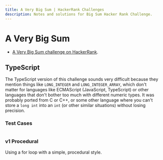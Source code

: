 ```yaml
---
title: A Very Big Sum | HackerRank Challenges
description: Notes and solutions for Big Sum Hacker Rank Challenge.
---
```


# A Very Big Sum

- [A Very Big Sum challenge on HackerRank](https://www.hackerrank.com/challenges/a-very-big-sum/problem).

## TypeScript

The TypeScript version of this challenge sounds very difficult because they mention things like `LONG_INTEGER` and `LONG_INTEGER_ARRAY`, which don't matter for languages like ECMAScript (JavaScript, TypeScript) or other languages that don't bother too much with different numeric types.
It was probably ported from C or C++, or some other language where you can't store a `long int` into an `int` (or other similar situations) without losing precision.

### Test Cases

```{literalinclude} /../src/hackerrank/typescript/1-easy/big-sum/bigSum.test.ts
```

### v1 Procedural

Using a for loop with a simple, procedural style.

```{literalinclude} /../src/hackerrank/typescript/1-easy/big-sum/bigSum-v1.ts
```
